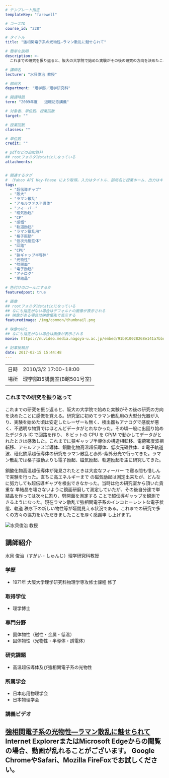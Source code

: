 ```yaml
---
# テンプレート指定
templateKey: "farewell"

# コースID
course_id: "228"

# タイトル
title: "強相関電子系の光物性—ラマン散乱に魅せられて"

# 簡単な説明
description: >-
  これまでの研究を振り返ると、阪大の大学院で始めた実験がその後の研究の方向を決めたことに感慨を覚える。研究室に初めてラマン散乱用の大型分光器が入り、実験を始めた頃は安定したレーザーも無く、検出器もアナログで感度が悪く、不透明な物質ではほとんどデータがとれなかった。その頃一般に出回り始めたデジタル IC で回路を作り、 8 ビットの CPU を CP/M で動かしてデータがとれたときは感激した。こ ....

# 講師名
lecturer: "水貝俊治 教授"

# 部局名
department: "理学部／理学研究科"

# 開講時限
term: "2009年度	退職記念講義"

# 対象者、単位数、授業回数
target: ""

# 授業回数
classes: ""

# 単位数
credit: ""

# pdfなどの追加資料
## rootフォルダはstaticになっている
attachments:


# 関連するタグ
# （Yahoo API Key-Phase により取得。入力はタイトル、部局名と授業ホーム、出力はキーフレーズ（tags））
tags:
  - "超伝導ギャプ"
  - "阪大"
  - "ラマン散乱"
  - "アモルファス半導体"
  - "フィーバー"
  - "磁気励起"
  - "CP"
  - "感慨"
  - "軌道励起"
  - "ラマン散乱用"
  - "格子振動"
  - "低次元磁性体"
  - "回路"
  - "CPU"
  - "狭ギャップ半導体"
  - "光物性"
  - "劈開面"
  - "電子励起"
  - "アナログ"
  - "単結晶"

# 色付けのロールにするか
featuredpost: true

# 画像
## rootフォルダはstaticになっている
## なにも指定がない場合はデフォルトの画像が表示される
## 映像がある場合は映像優先で表示する
featuredimage: /img/common/thumbnail.png

# 映像のURL
## なにも指定がない場合は画像が表示される
movie: https://nuvideo.media.nagoya-u.ac.jp/embed/91b910028268e141a7bbddbc4b5ce52f456c262a

# 記事投稿日
date: 2017-02-15 15:44:48
---
```


|   |   |
|---|---|
| 日時 | 2010/3/2  17:00-18:00 |
| 場所 | 理学部B5講義室(B館501号室) |
|   |   |


### これまでの研究を振り返って

これまでの研究を振り返ると、阪大の大学院で始めた実験がその後の研究の方向を決めたことに感慨を覚える。研究室に初めてラマン散乱用の大型分光器が入り、実験を始めた頃は安定したレーザーも無く、検出器もアナログで感度が悪く、不透明な物質ではほとんどデータがとれなかった。その頃一般に出回り始めたデジタル IC で回路を作り、 8 ビットの CPU を CP/M で動かしてデータがとれたときは感激した。これまでに狭ギャップ半導体の構造相転移、電荷密度波相転移、アモルファス半導体、銅酸化物高温超伝導体、低次元磁性体、d 電子軌道波、砒化鉄系超伝導体の研究をラマン散乱と赤外-紫外分光で行ってきた。ラマン散乱では格子振動よりも電子励起、磁気励起、軌道励起を主に研究してきた。

銅酸化物高温超伝導体が発見されたときは大変なフィーバー で寝る間も惜しんで実験を行った。直ちに高エネルギーまで の磁気励起は測定出来たが、どんなに努力しても超伝導ギャプを検出できなかった。当時は他の研究室から頂いた貴重な 単結晶を壊さないように鏡面研磨して測定していたが、その後自分達で単結晶を作っては次々に割り、劈開面を測定する ことで超伝導ギャップを観測できるようになった。現在ラマン散乱で強相関電子系のインコヒーレントな電子状態、軌道 秩序下の新しい物性等が垣間見える状況である。これまでの研究で多くの方々の協力をいただきましたことを厚く感謝申 し上げます。


![水貝俊治 教授](https://ocw.nagoya-u.jp/files/228/s_sugai.jpg) 

## 講師紹介

水貝 俊治（すがい・しゅんじ）理学研究科教授

### 学歴

* 1971年 大阪大学理学研究科物理学専攻修士課程 修了

### 取得学位

* 理学博士

### 専門分野

* 固体物性（磁性・金属・低温）
* 固体物性（光物性・半導体・誘電体）

### 研究課題

* 高温超伝導体及び強相関電子系の光物性

### 所属学会

* 日本応用物理学会
* 日本物理学会


### 講義ビデオ

<a href="https://nuvideo.media.nagoya-u.ac.jp/embed/fec57ea166eeb80b942e8db759780f2be3b5d7fd" target="blank">強相関電子系の光物性—ラマン散乱に魅せられて</a>
Internet ExplorerまたはMicrosoft Edgeからの閲覧の場合、動画が乱れることがございます。
Google ChromeやSafari、Mozilla FireFoxでお試しください。
-----